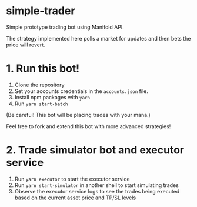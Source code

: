 # simple-trader
Simple prototype trading bot using Manifold API.

The strategy implemented here polls a market for updates and then bets the price will revert. 

# 1. Run this bot!

1. Clone the repository
2. Set your accounts credentials in the `accounts.json` file. 
4. Install npm packages with `yarn`
5. Run `yarn start-batch`

(Be careful! This bot will be placing trades with your mana.)

Feel free to fork and extend this bot with more advanced strategies!

# 2. Trade simulator bot and executor service
1. Run `yarn executor` to start the executor service
2. Run `yarn start-simulator` in another shell to start simulating trades
3. Observe the executor service logs to see the trades being executed based on the current asset price and TP/SL levels